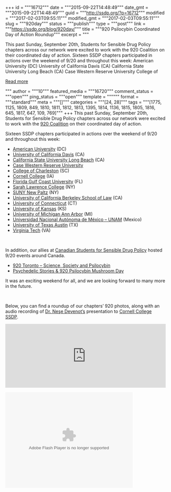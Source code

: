 +++
id = """16712"""
date = """2015-09-22T14:48:49"""
date_gmt = """2015-09-22T14:48:49"""
guid = """http://ssdp.org/?p=16712"""
modified = """2017-02-03T09:55:11"""
modified_gmt = """2017-02-03T09:55:11"""
slug = """920day"""
status = """publish"""
type = """post"""
link = """https://ssdp.org/blog/920day/"""
title = """920 Psilocybin Coordinated Day of Action Roundup"""
excerpt = """<p>This past Sunday, September 20th, Students for Sensible Drug Policy chapters across our network were excited to work with the 920 Coalition on their coordinated day of action. Sixteen SSDP chapters participated in actions over the weekend of 9/20 and throughout this week: American University (DC) University of California Davis (CA) California State University Long Beach (CA) Case Western Reserve University College of</p>
<div class="h10"></div>
<p><a class="more-link2 flat" href="https://ssdp.org/blog/920day/">Read more</a></p>
"""
author = """10"""
featured_media = """16720"""
comment_status = """open"""
ping_status = """open"""
template = """"""
format = """standard"""
meta = """[]"""
categories = """[24, 28]"""
tags = """[1775, 1125, 1809, 849, 1810, 1811, 1812, 1813, 1395, 1814, 1136, 1815, 1805, 1816, 645, 1817, 647, 109, 769]"""
+++
This past Sunday, September 20th, Students for Sensible Drug Policy chapters across our network were excited to work with the <a href="http://www.920coalition.org/" target="_blank">920 Coalition</a> on their coordinated day of action.

Sixteen SSDP chapters participated in actions over the weekend of 9/20 and throughout this week:
<div id=":6n.co" class="JL">
<div id=":6s.ma" class="Mu SP">
<div id=":6s.at" class="xH"></div>
<ul>
	<li class="tL8wMe xAWnQc" dir="ltr"><a href="http://ssdp.org/chapters/mid-atlantic/district-of-columbia/american-university/" target="_blank">American University</a> (DC)</li>
	<li class="tL8wMe xAWnQc" dir="ltr"><a href="http://ssdp.org/chapters/pacific/california/university-of-california-uc-davis/" target="_blank">University of California Davis</a> (CA)</li>
	<li><a href="http://ssdp.org/chapters/pacific/california/california-state-university-long-beach/" target="_blank">California State University Long Beach</a> (CA)</li>
	<li><a href="https://www.facebook.com/Students-for-Sensible-Drug-Policy-CWRU-Chapter-120623187989390/timeline/" target="_blank">Case Western Reserve University</a></li>
	<li><a href="http://ssdp.org/chapters/southeast/south-carolina/college-of-charleston-cofc/" target="_blank">College of Charleston</a> (SC)</li>
	<li><a href="http://ssdp.org/chapters/heartland/iowa/cornell-college/" target="_blank">Cornell College</a> (IA)</li>
	<li class="tL8wMe xAWnQc" dir="ltr"><a href="http://ssdp.org/chapters/southeast/florida/florida-gulf-coast-university-fgcu/" target="_blank">Florida Gulf Coast University</a> (FL)</li>
	<li class="tL8wMe xAWnQc" dir="ltr"><a href="https://www.facebook.com/events/1692734337622386/" target="_blank">Sarah Lawrence College</a> (NY)</li>
	<li class="tL8wMe xAWnQc" dir="ltr"><a href="http://ssdp.org/chapters/northeast/new-york/suny-new-paltz/" target="_blank">SUNY New Paltz</a> (NY)</li>
	<li class="tL8wMe xAWnQc" dir="ltr"><a href="https://www.facebook.com/events/868170403260816/" target="_blank">University of California Berkeley School of Law</a> (CA)</li>
	<li class="tL8wMe xAWnQc" dir="ltr"><a href="http://ssdp.org/chapters/northeast/connecticut/university-of-connecticut-uconn/" target="_blank">University of Connecticut</a> (CT)</li>
	<li class="tL8wMe xAWnQc" dir="ltr"><a href="http://ssdp.org/chapters/heartland/kansas/university-of-kansas/" target="_blank">University of Kansas</a> (KS)</li>
	<li class="tL8wMe xAWnQc" dir="ltr"><a href="http://ssdp.org/chapters/midwest/michigan/university-of-michigan-ann-arbor/" target="_blank">University of Michigan Ann Arbor</a> (MI)</li>
	<li class="tL8wMe xAWnQc" dir="ltr"><a href="https://www.facebook.com/EPSD.MX" target="_blank">Universidad Nacional Autónoma de México &#8211; UNAM</a> (Mexico)</li>
	<li class="tL8wMe xAWnQc" dir="ltr"><a href="http://ssdp.org/chapters/southwest/texas/university-of-texas-ut-austin/" target="_blank">University of Texas Austin</a> (TX)</li>
	<li class="tL8wMe xAWnQc" dir="ltr"><a href="http://ssdp.org/chapters/mid-atlantic/virginia/virginia-tech/" target="_blank">Virginia Tech</a> (VA)</li>
</ul>
</div>
&nbsp;

In addition, our allies at <a href="http://cssdp.org/" target="_blank">Canadian Students for Sensible Drug Policy</a> hosted 9/20 events around Canada.

</div>
<ul>
	<li><a href="https://www.facebook.com/events/434544233415213/" target="_blank">920 Toronto &#8211; Science, Society and Psilocybin</a></li>
	<li><a href="https://www.facebook.com/events/879529998805377/?object_id=879529998805377&amp;event_action_source=48ies &amp; (" target="_blank">Psychedelic Stories &amp; 920 Psilocybin Mushroom Day</a></li>
</ul>
It was an exciting weekend for all, and we are looking forward to many more in the future.

&nbsp;

Below, you can find a roundup of our chapters&#8217; 920 photos, along with an audio recording of <a href="http://chemicalpoetics.com/" target="_blank">Dr. Neşe Devenot&#8217;s</a> presentation to <a href="http://ssdp.org/chapters/heartland/iowa/cornell-college/" target="_blank">Cornell College SSDP</a>.

<iframe width="100%" height="200" frameborder="no" scrolling="no" src="https://w.soundcloud.com/player/?url=https%3A//api.soundcloud.com/tracks/224814514&amp;auto_play=false&amp;hide_related=false&amp;show_comments=true&amp;show_user=true&amp;show_reposts=false&amp;visual=true"></iframe>

<object width="100%" height="500"> <param name="flashvars" value="offsite=true&amp;lang=en-us&amp;page_show_url=%2Fphotos%2Fssdp%2Fsets%2F72157658859036686%2Fshow%2F&amp;page_show_back_url=%2Fphotos%2Fssdp%2Fsets%2F72157658859036686%2F&amp;set_id=72157658859036686&amp;jump_to=" /> <param name="movie" value="https://www.flickr.com/apps/slideshow/show.swf?v=237555616" /> <param name="allowFullScreen" value="true" /><embed type="application/x-shockwave-flash" src="https://www.flickr.com/apps/slideshow/show.swf?v=237555616" allowfullscreen="allowfullscreen" flashvars="offsite=true&amp;lang=en-us&amp;page_show_url=%2Fphotos%2Fssdp%2Fsets%2F72157658859036686%2Fshow%2F&amp;page_show_back_url=%2Fphotos%2Fssdp%2Fsets%2F72157658859036686%2F&amp;set_id=72157658859036686&amp;jump_to=" width="400" height="300" /></object>

